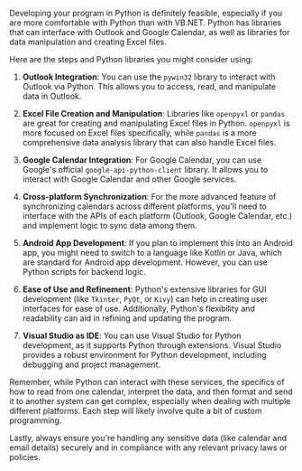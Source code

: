 Developing your program in Python is definitely feasible, especially if you are more comfortable with Python than with VB.NET. Python has libraries that can interface with Outlook and Google Calendar, as well as libraries for data manipulation and creating Excel files.

Here are the steps and Python libraries you might consider using:

1. **Outlook Integration**: You can use the `pywin32` library to interact with Outlook via Python. This allows you to access, read, and manipulate data in Outlook.
    
2. **Excel File Creation and Manipulation**: Libraries like `openpyxl` or `pandas` are great for creating and manipulating Excel files in Python. `openpyxl` is more focused on Excel files specifically, while `pandas` is a more comprehensive data analysis library that can also handle Excel files.
    
3. **Google Calendar Integration**: For Google Calendar, you can use Google's official `google-api-python-client` library. It allows you to interact with Google Calendar and other Google services.
    
4. **Cross-platform Synchronization**: For the more advanced feature of synchronizing calendars across different platforms, you'll need to interface with the APIs of each platform (Outlook, Google Calendar, etc.) and implement logic to sync data among them.
    
5. **Android App Development**: If you plan to implement this into an Android app, you might need to switch to a language like Kotlin or Java, which are standard for Android app development. However, you can use Python scripts for backend logic.
    
6. **Ease of Use and Refinement**: Python's extensive libraries for GUI development (like `Tkinter`, `PyQt`, or `Kivy`) can help in creating user interfaces for ease of use. Additionally, Python's flexibility and readability can aid in refining and updating the program.
    
7. **Visual Studio as IDE**: You can use Visual Studio for Python development, as it supports Python through extensions. Visual Studio provides a robust environment for Python development, including debugging and project management.
    

Remember, while Python can interact with these services, the specifics of how to read from one calendar, interpret the data, and then format and send it to another system can get complex, especially when dealing with multiple different platforms. Each step will likely involve quite a bit of custom programming.

Lastly, always ensure you're handling any sensitive data (like calendar and email details) securely and in compliance with any relevant privacy laws or policies.